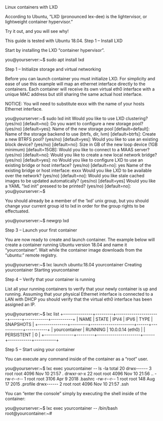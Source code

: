 
Linux containers with LXD

According to Ubuntu, “LXD (pronounced lex-dee) is the lightervisor, or lightweight container hypervisor.”

Try it out, and you will see why!

This guide is tested with Ubuntu 18.04.
Step 1 – Install LXD

Start by installing the LXD “container hypervisor”.

you@yourserver:~$ sudo apt install lxd

Step 1 – Initialize storage and virtual networking

Before you can launch container you must initialize LXD. For simplicity and ease of use this example will map an ethernet interface directly to the containers. Each container will receive its own virtual eth0 interface with a unique MAC address but still sharing the same actual host interface.

NOTICE: You will need to substitute exxx with the name of your hosts Ethernet interface.

you@yourserver:~$ sudo lxd init
Would you like to use LXD clustering? (yes/no) [default=no]:
Do you want to configure a new storage pool? (yes/no) [default=yes]:
Name of the new storage pool [default=default]:
Name of the storage backend to use (btrfs, dir, lvm) [default=btrfs]:
Create a new BTRFS pool? (yes/no) [default=yes]:
Would you like to use an existing block device? (yes/no) [default=no]:
Size in GB of the new loop device (1GB minimum) [default=15GB]:
Would you like to connect to a MAAS server? (yes/no) [default=no]:
Would you like to create a new local network bridge? (yes/no) [default=yes]: no
Would you like to configure LXD to use an existing bridge or host interface? (yes/no) [default=no]: yes
Name of the existing bridge or host interface: exxx
Would you like LXD to be available over the network? (yes/no) [default=no]:
Would you like stale cached images to be updated automatically? (yes/no) [default=yes]
Would you like a YAML "lxd init" preseed to be printed? (yes/no) [default=no]:
you@yourserver:~$

You should already be a member of the ‘lxd’ unix group, but you should change your current group id to lxd in order for the group rights to be effectuated.

you@yourserver:~$ newgrp lxd

Step 3 – Launch your first container

You are now ready to create and launch container. The example below will create a container running Ubuntu version 18.04 and name it “yourcontainer”. Wait while the container image downloads from the “ubuntu:” remote registry.

you@yourserver:~$ lxc launch ubuntu:18.04 yourcontainer
Creating yourcontainer
Starting yourcontainer

Step 4 – Verify that your container is running

List all your running containers to verify that your newly container is up and running. Assuming that your physical Ethernet interface is connected to a LAN with DHCP you should verify that the virtual eth0 interface has been assigned an IP.

you@yourserver:~$ lxc list
+---------------+---------+----------------------+------+------------+-----------+
| NAME          | STATE   | IPV4                 | IPV6 | TYPE       | SNAPSHOTS |
+---------------+---------+----------------------+------+------------+-----------+
| yourcontainer | RUNNING | 10.0.0.14 (eth0)     |      | PERSISTENT |         0 |
+---------------+---------+----------------------+------+------------+-----------+

Step 5 – Start using your container

You can execute any command inside of the container as a “root” user.

you@yourserver:~$ lxc exec yourcontainer -- ls -la
total 20
drwx------  3 root root 4096 Nov 10 21:57 .
drwxr-xr-x 22 root root 4096 Nov 10 21:56 ..
-rw-r--r--  1 root root 3106 Apr  9 2018  .bashrc
-rw-r--r--  1 root root  148 Aug 17 2015  .profile
drwx------  2 root root 4096 Nov 10 21:57 .ssh

You can “enter the console” simply by executing the shell inside of the container:

you@yourserver:~$ lxc exec yourcontainer -- /bin/bash
root@yourcontainer:~#
